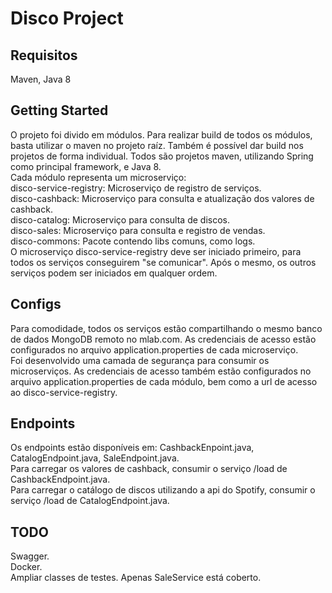 # Disco Project  
## Requisitos  
Maven, Java 8  
## Getting Started  
O projeto foi divido em módulos. Para realizar build de todos os módulos, basta utilizar o maven no projeto raíz. Também é possível dar build nos projetos de forma individual. Todos são projetos maven, utilizando Spring como principal framework, e Java 8.  
Cada módulo representa um microserviço:  
disco-service-registry: Microserviço de registro de serviços.  
disco-cashback: Microserviço para consulta e atualização dos valores de cashback.  
disco-catalog: Microserviço para consulta de discos.  
disco-sales: Microserviço para consulta e registro de vendas.  
disco-commons: Pacote contendo libs comuns, como logs.  
O microserviço disco-service-registry deve ser iniciado primeiro, para todos os serviços conseguirem "se comunicar". Após o mesmo, os outros serviços podem ser iniciados em qualquer ordem.  
## Configs  
Para comodidade, todos os serviços estão compartilhando o mesmo banco de dados MongoDB remoto no mlab.com. As credenciais de acesso estão configurados no arquivo application.properties de cada microserviço.  
Foi desenvolvido uma camada de segurança para consumir os microserviços. As credenciais de acesso também estão configurados no arquivo application.properties de cada módulo, bem como a url de acesso ao disco-service-registry.  
## Endpoints  
Os endpoints estão disponíveis em: CashbackEnpoint.java, CatalogEndpoint.java, SaleEndpoint.java.  
Para carregar os valores de cashback, consumir o serviço /load de CashbackEndpoint.java.  
Para carregar o catálogo de discos utilizando a api do Spotify, consumir o serviço /load de CatalogEndpoint.java.  
## TODO  
Swagger.  
Docker.  
Ampliar classes de testes. Apenas SaleService está coberto.  
